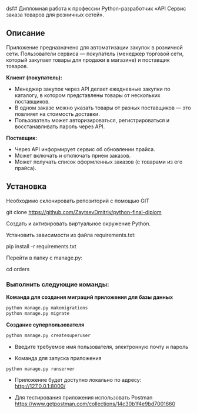 dsf# Дипломная работа к профессии Python-разработчик «API Сервис заказа товаров для розничных сетей».

## Описание

Приложение предназначено для автоматизации закупок в розничной сети. Пользователи сервиса — покупатель (менеджер торговой сети, который закупает товары для продажи в магазине) и поставщик товаров.

**Клиент (покупатель):**

- Менеджер закупок через API делает ежедневные закупки по каталогу, в котором
  представлены товары от нескольких поставщиков.
- В одном заказе можно указать товары от разных поставщиков — это
  повлияет на стоимость доставки.
- Пользователь может авторизироваться, регистрироваться и восстанавливать пароль через API.
    
**Поставщик:**

- Через API информирует сервис об обновлении прайса.
- Может включать и отключать прием заказов.
- Может получать список оформленных заказов (с товарами из его прайса).


## Установка

Необходимо склонировать репозиторий с помощью GIT

git clone https://github.com/ZaytsevDmitriy/python-final-diplom

Создать и активировать виртуальное окружение Python.

Установить зависимости из файла requirements.txt:

pip install -r requirements.txt

Перейти в папку с manage.py:

cd orders

### Выполнить следующие команды:
**Команда для создания миграций приложения для базы данных**
```bash
python manage.py makemigrations
python manage.py migrate
```

**Создание суперпользователя**
```bash
python manage.py createsuperuser
```
* Введите требуемое имя пользователя, электронную почту и пароль

* Команда для запуска приложения
```bash
python manage.py runserver
```
* Приложение будет доступно локально по адресу: http://127.0.0.1:8000/

* Для тестирования приложения использовать Postman https://www.getpostman.com/collections/14c30b1f4e9bd7001660